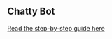 ## Chatty Bot

[Read the step-by-step guide here](https://coding-corgi.hashnode.dev/create-your-own-discord-bot-and-deploy-it-for-free)
